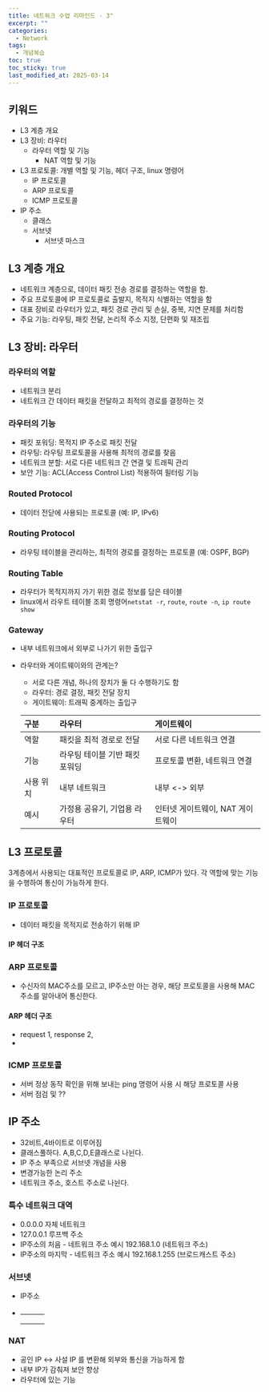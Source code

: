 ```yaml
---
title: 네트워크 수업 리마인드 - 3"
excerpt: ""
categories:
  - Network
tags:
  - 개념복습
toc: true
toc_sticky: true
last_modified_at: 2025-03-14
---
```


## 키워드
- L3 계층 개요
- L3 장비: 라우터
  - 라우터 역할 및 기능
    - NAT 역할 및 기능
- L3 프로토콜: 개별 역할 및 기능, 헤더 구조, linux 명령어
  - IP 프로토콜
  - ARP 프로토콜
  - ICMP 프로토콜
- IP 주소
  - 클래스
  - 서브넷
    - 서브넷 마스크
## L3 계층 개요
- 네트워크 계층으로, 데이터 패킷 전송 경로를 결정하는 역할을 함.
- 주요 프로토콜에 IP 프로토콜로 출발지, 목적지 식별하는 역할을 함
- 대표 장비로 라우터가 있고, 패킷 경로 관리 및 손실, 중복, 지연 문제를 처리함
- 주요 기능: 라우팅, 패킷 전달, 논리적 주소 지정, 단편화 및 재조립

## L3 장비: 라우터
### 라우터의 역할
- 네트워크 분리
- 네트워크 간 데이터 패킷을 전달하고 최적의 경로를 결정하는 것

### 라우터의 기능
- 패킷 포워딩: 목적지 IP 주소로 패킷 전달
- 라우팅: 라우팅 프로토콜을 사용해 최적의 경로를 찾음
- 네트워크 분할: 서로 다른 네트워크 간 연결 및 트래픽 관리
- 보안 기능: ACL(Access Control List) 적용하여 필터링 기능

### Routed Protocol
- 데이터 전닫에 사용되는 프로토콜 (예: IP, IPv6)

### Routing Protocol
- 라우팅 테이블을 관리하는, 최적의 경로를 결정하는 프로토콜 (예: OSPF, BGP)

### Routing Table
- 라우터가 목적지까지 가기 위한 경로 정보를 담은 테이블
- linux에서 라우트 테이블 조회 명령어`netstat -r`, `route`, `route -n`, `ip route show`

### Gateway
- 내부 네트워크에서 외부로 나가기 위한 출입구
- 라우터와 게이트웨이와의 관계는? 
  - 서로 다른 개념, 하나의 장치가 둘 다 수행하기도 함
  - 라우터: 경로 결정, 패킷 전달 장치
  - 게이트웨이: 트래픽 중계하는 출입구

  | 구분   | 라우터                | 게이트웨이                |
    |:-----|:-------------------|:---------------------|
  | 역할   | 패킷을 최적 경로로 전달      | 서로 다른 네트워크 연결        |
  | 기능   | 라우팅 테이블 기반 패킷 포워딩  | 프로토콜 변환, 네트워크 연결     |
  | 사용 위치 | 내부 네트워크            | 내부 <-> 외부            |
  | 예시   | 가정용 공유기, 기업용 라우터   | 인터넷 게이트웨이, NAT 게이트웨이 |

## L3 프로토콜
  3계층에서 사용되는 대표적인 프로토콜로 IP, ARP, ICMP가 있다. 각 역할에 맞는 기능을 수행하여 통신이 가능하게 한다.

### IP 프로토콜
- 데이터 패킷을 목적지로 전송하기 위해 IP
#### IP 헤더 구조

### ARP 프로토콜
- 수신자의 MAC주소를 모르고, IP주소만 아는 경우, 해당 프로토콜을 사용해 MAC 주소를 알아내어 통신한다.
#### ARP 헤더 구조
- request 1, response 2,
- 
### ICMP 프로토콜
- 서버 정상 동작 확인을 위해 보내는 ping 명령어 사용 시 해당 프로토콜 사용
- 서버 점검 및 ??
## IP 주소
- 32비트,4바이트로 이루어짐
- 클래스풀하다. A,B,C,D,E클래스로 나뉜다.
- IP 주소 부족으로 서브넷 개념을 사용
- 변경가능한 논리 주소
- 네트워크 주소, 호스트 주소로 나뉜다.

### 특수 네트워크 대역
- 0.0.0.0 자체 네트워크 
- 127.0.0.1 루프백 주소
- IP주소의 처음 - 네트워크 주소 예시 192.168.1.0 (네트워크 주소)
- IP주소의 마지막 - 네트워크 주소 예시 192.168.1.255 (브로드캐스트 주소)

### 서브넷
- IP주소
- 
  |  |  |        |
  |:-----  |:-----  |:-------|
  |  |  |        |
  |  |  |        |
  |  |  |        |

### NAT
- 공인 IP <-> 사설 IP 를 변환해 외부와 통신을 가능하게 함
- 내부 IP가 감춰져 보안 향상
- 라우터에 있는 기능
